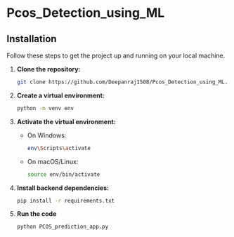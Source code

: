 # Pcos_Detection_using_ML

## Installation

Follow these steps to get the project up and running on your local machine.

1. **Clone the repository:**

   ```bash
   git clone https://github.com/Deepanraj1508/Pcos_Detection_using_ML.git
   ```
2. **Create a virtual environment:**

   ```bash
   python -m venv env
   ```
3. **Activate the virtual environment:**

   - On Windows:
     ```bash
     env\Scripts\activate
     ```
   - On macOS/Linux:
     ```bash
     source env/bin/activate
     ```
4. **Install backend dependencies:**

   ```bash
   pip install -r requirements.txt
   ```
5. **Run the code**

   ```bash
   python PCOS_prediction_app.py
   ```
